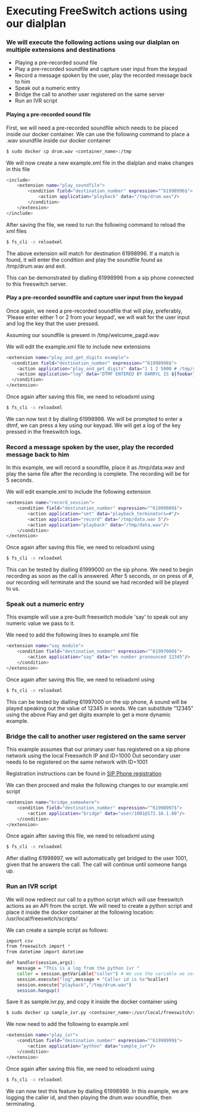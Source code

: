 # Executing FreeSwitch actions using our dialplan

### We will execute the following actions using our dialplan on multiple extensions and destinations

- Playing a pre-recorded sound file
- Play a pre-recorded soundfile and capture user input from the keypad
- Record a message spoken by the user, play the recorded message back to him
- Speak out a numeric entry
- Bridge the call to another user registered on the same server
- Run an IVR script

#### Playing a pre-recorded sound file
First, we will need a pre-recorded soundfile which needs to be placed inside our docker container. We can use the following command to place a .wav soundfile inside our docker container

```sh
$ sudo docker cp drum.wav <container_name>:/tmp
```

We will now create a new example.xml file in the dialplan and make changes in this file

```sh
<include>
    <extension name="play_soundfile">
        <condition field="destination_number" expression="^61998996$">
            <action application="playback" data="/tmp/drum.wav"/>
        </condition>
    </extension>
</include>
```

After saving the file, we need to run the following command to reload the xml files

```sh
$ fs_cli -x reloadxml
```

The above extension will match for destination 61998996. If a match is found, it will enter the condition and play the soundfile found as /tmp/drum.wav and exit.

This can be demonstrated by dialling 61998996 from a sip phone connected to this freeswitch server.

#### Play a pre-recorded soundfile and capture user input from the keypad

Once again, we need a pre-recorded soundfile that will play, preferably, 'Please enter either 1 or 2 from your keypad', we will wait for the user input and log the key that the user pressed.

Assuming our soundfile is present in /tmp/welcome_pagd.wav

We will edit the example.xml file to include new extensions

```sh
<extension name="play_and_get_digits example">
  <condition field="destination_number" expression="^61998998$">
    <action application="play_and_get_digits" data="1 1 2 5000 # /tmp/soundfiles/initial.wav /tmp/yamaha.wav foobar \d"/>
    <action application="log" data="DTMF ENTERED BY DARRYL IS ${foobar}"/>
  </condition>
</extension>
```
Once again after saving this file, we need to reloadxml using

```sh
$ fs_cli -x reloadxml
```
We can now test it by dialling 61998998. We will be prompted to enter a dtmf, we can press a key using our keypad. We will get a log of the key pressed in the freeswitch logs.

### Record a message spoken by the user, play the recorded message back to him

In this example, we will record a soundfile, place it as /tmp/data.wav and play the same file after the recording is complete. The recording will be for 5 seconds.

We will edit example.xml to include the following extension

```sh
<extension name="record_session">
    <condition field="destination_number" expression="^61999000$">
        <action application="set" data="playback_terminators=#"/>
        <action application="record" data="/tmp/data.wav 5"/>
        <action application="playback" data="/tmp/data.wav"/>
    </condition>
</extension>

```
Once again after saving this file, we need to reloadxml using

```sh
$ fs_cli -x reloadxml
```

This can be tested by dialling 61999000 on the sip phone. We need to begin recording as soon as the call is answered. After 5 seconds, or on press of #, our recording will terminate and the sound we had recorded will be played to us.

### Speak out a numeric entry

This example will use a pre-built freeswitch module 'say' to speak out any numeric value we pass to it.

We need to add the following lines to example.xml file

```sh
<extension name="say_module">
    <condition field="destination_number" expression="^61997000$">
        <action application="say" data="en number pronounced 12345"/>
    </condition>
</extension>
```

Once again after saving this file, we need to reloadxml using

```sh
$ fs_cli -x reloadxml
```
This can be tested by dialling 61997000 on the sip phone, A sound will be played speaking out the value of 12345 in words. We can substitute "12345" using the above Play and get digits example to get a more dynamic example.

### Bridge the call to another user registered on the same server

This example assumes that our primary user has registered on a sip phone network using the local Freeswitch IP and ID=1000
Out secondary user needs to be registered on the same network with ID=1001

Registration instructions can be found in [SIP Phone registration](home)

We can then proceed and make the following changes to our example.xml script

```sh
<extension name="bridge_somewhere">
    <condition field="destination_number" expression="^61998997$">
        <action application="bridge" data="user/1001@172.16.1.60"/>
    </condition>
</extension>
```
Once again after saving this file, we need to reloadxml using

```sh
$ fs_cli -x reloadxml
```

After dialling 61998997, we will automatically get bridged to the user 1001, given that he answers the call. The call will continue until someone hangs up.

### Run an IVR script

We will now redirect our call to a python script which will use freeswitch actions as an API from the script. 
We will need to create a python script and place it inside the docker container at the following location: /usr/local/freeswitch/scripts/

We can create a sample script as follows:

```sh
import csv
from freeswitch import *
from datetime import datetime

def handler(session,args):
	message = "This is a log from the python ivr "
	caller = session.getVariable("caller") # We use the variable we set previously in our Dialplan
	session.execute("log",message + "Caller id is %s"%caller)
	session.execute("playback","/tmp/drum.wav")
	session.hangup()

```
Save it as sample.ivr.py, and copy it inside the docker container using

```sh
$ sudo docker cp sample_ivr.py <container_name>:/usr/local/freeswitch/scripts
```

We now need to add the following to example.xml

```sh
<extension name="play_ivr">
    <condition field="destination_number" expression="^61998999$">
        <action application="python" data="sample_ivr"/>
    </condition>
</extension>
```
Once again after saving this file, we need to reloadxml using

```sh
$ fs_cli -x reloadxml
```

We can now test this feature by dialling 61998999. In this example, we are logging the caller id, and then playing the drum.wav soundfile, then terminating. 


